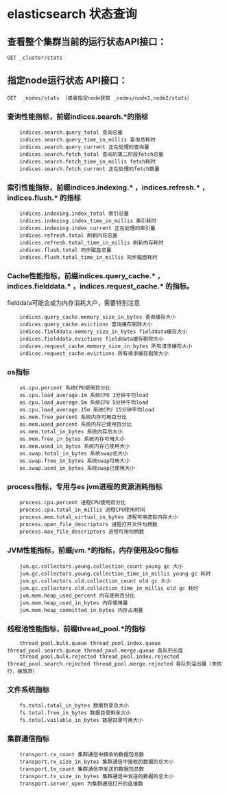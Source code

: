 
# elasticsearch 状态查询

## 查看整个集群当前的运行状态API接口：
```
GET _cluster/stats 
```

## 指定node运行状态 API接口：

```
GET  _nodes/stats （或者指定node获取 _nodes/node1,node2/stats）
```


### 查询性能指标，前缀indices.search.*的指标
```
    indices.search.query_total 查询总量
    indices.search.query_time_in_millis 查询总耗时
    indices.search.query_current 正在处理的查询量
    indices.search.fetch_total 查询的第二阶段fetch总量
    indices.search.fetch_time_in_millis fetch耗时
    indices.search.fetch_current 正在处理的fetch数量
```

### 索引性能指标，前缀indices.indexing.* ，indices.refresh.* ，indices.flush.* 的指标
```
    indices.indexing.index_total 索引总量
    indices.indexing.index_time_in_millis 索引耗时
    indices.indexing.index_current 正在处理的索引量
    indices.refresh.total 刷新内存总量
    indices.refresh.total_time_in_millis 刷新内存耗时
    indices.flush.total 同步磁盘总量
    indices.flush.total_time_in_millis 同步磁盘耗时
```
### Cache性能指标，前缀indices.query_cache.* ，indices.fielddata.* ，indices.request_cache.* 的指标。

fielddata可能会成为内存消耗大户，需要特别注意
```
    indices.query_cache.memory_size_in_bytes 查询缓存大小
    indices.query_cache.evictions 查询缓存剔除大小
    indices.fielddata.memory_size_in_bytes fielddata缓存大小
    indices.fielddata.evictions fielddata缓存剔除大小
    indices.request_cache.memory_size_in_bytes 所有请求缓存大小
    indices.request_cache.evictions 所有请求缓存剔除大小
```

### os指标
```
    os.cpu.percent 系统CPU使用百分比
    os.cpu.load_average.1m 系统CPU 1分钟平均load
    os.cpu.load_average.5m 系统CPU 5分钟平均load
    os.cpu.load_average.15m 系统CPU 15分钟平均load
    os.mem.free_percent 系统内存可用百分比
    os.mem.used_percent 系统内存已使用百分比
    os.mem.total_in_bytes 系统内存总大小
    os.mem.free_in_bytes 系统内存可用大小
    os.mem.used_in_bytes 系统内存已使用大小
    os.swap.total_in_bytes 系统swap总大小
    os.swap.free_in_bytes 系统swap可用大小
    os.swap.used_in_bytes 系统swap已使用大小
```

### process指标，专用与es jvm进程的资源消耗指标
```
    process.cpu.percent 进程CPU使用百分比
    process.cpu.total_in_millis 进程CPU使用时间
    process.mem.total_virtual_in_bytes 进程可用虚拟内存大小
    process.open_file_descriptors 进程打开文件句柄数
    process.max_file_descriptors 进程可用句柄数
```

### JVM性能指标，前缀jvm.*的指标，内存使用及GC指标
```
    jvm.gc.collectors.young.collection_count young gc 大小
    jvm.gc.collectors.young.collection_time_in_millis young gc 耗时
    jvm.gc.collectors.old.collection_count old gc 大小
    jvm.gc.collectors.old.collection_time_in_millis old gc 耗时
    jvm.mem.heap_used_percent 内存使用百分比
    jvm.mem.heap_used_in_bytes 内存使用量
    jvm.mem.heap_committed_in_bytes 内存占用量
```

### 线程池性能指标，前缀thread_pool.*的指标
```
    thread_pool.bulk.queue thread_pool.index.queue thread_pool.search.queue thread_pool.merge.queue 各队列长度
    thread_pool.bulk.rejected thread_pool.index.rejected thread_pool.search.rejected thread_pool.merge.rejected 各队列溢出量（未执行，被放弃）
```

### 文件系统指标
```
    fs.total.total_in_bytes 数据目录总大小
    fs.total.free_in_bytes 数据目录剩余大小
    fs.total.vailable_in_bytes 数据目录可用大小
```
### 集群通信指标
```
    transport.rx_count 集群通信中接收的数据包总数
    transport.rx_size_in_bytes 集群通信中接收的数据的总大小
    transport.tx_count 集群通信中发送的数据包总数
    transport.tx_size_in_bytes 集群通信中发送的数据的总大小
    transport.server_open 为集群通信打开的连接数
```
